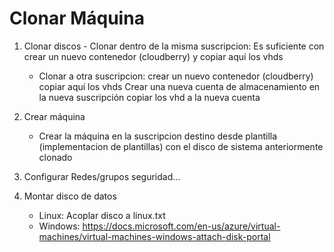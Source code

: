 # Clonar Máquina 

1. Clonar discos
        - Clonar dentro de la misma suscripcion:
        Es suficiente con crear un nuevo contenedor (cloudberry) y copiar aquí los vhds

    - Clonar a otra suscripcion:
        crear un nuevo contenedor (cloudberry)
        copiar aquí los vhds
        Crear una nueva cuenta de almacenamiento en la nueva suscripción
        copiar los vhd a la nueva cuenta

2. Crear máquina
    - Crear la máquina en la suscripcion destino desde plantilla (implementacion de plantillas) con el disco de sistema anteriormente clonado

3. Configurar Redes/grupos seguridad...
4. Montar disco de datos
    - Linux: Acoplar disco a linux.txt
    - Windows: https://docs.microsoft.com/en-us/azure/virtual-machines/virtual-machines-windows-attach-disk-portal
